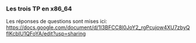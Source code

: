 ### Les trois TP en x86_64

Les réponses de questions sont mises ici: https://docs.google.com/document/d/1l3BFCC8l0JoY2_rgPcujow4XU7zbyQflKcbIU1QFoYA/edit?usp=sharing

